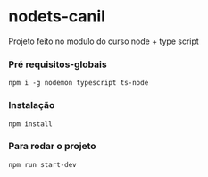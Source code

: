 # nodets-canil
Projeto feito no modulo do curso node + type script

### Pré requisitos-globais
`npm i -g nodemon typescript ts-node`

### Instalação
`npm install`

### Para rodar o projeto
`npm run start-dev`

